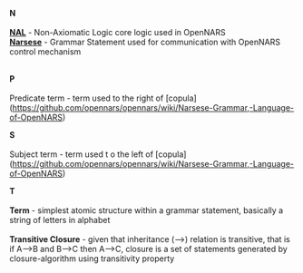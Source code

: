**N**<br /><br />
**[NAL](https://github.com/opennars/opennars/wiki/Non-Axiomatic-Logic-(NAL),-Logic-behind-OpenNARS)** - Non-Axiomatic Logic core logic used in OpenNARS <br />
**[Narsese](https://github.com/opennars/opennars/wiki/Narsese-Grammar,-Language-of-OpenNARS)** - Grammar Statement used for communication with OpenNARS control mechanism<br /><br />

**P**<br /><br/>
Predicate term - term used to the right of [copula] (https://github.com/opennars/opennars/wiki/Narsese-Grammar,-Language-of-OpenNARS)


**S**<br /><br/>
Subject term - term used t
o the left of [copula] (https://github.com/opennars/opennars/wiki/Narsese-Grammar,-Language-of-OpenNARS)

**T**<br /><br/>
**Term** - simplest atomic structure within a grammar statement, basically a string of letters in alphabet<br /><br/>
**Transitive Closure** - given that inheritance (-->) relation is transitive, that is if A-->B and B-->C then A-->C, closure is a set of statements generated by closure-algorithm using transitivity property  <br /><br />
